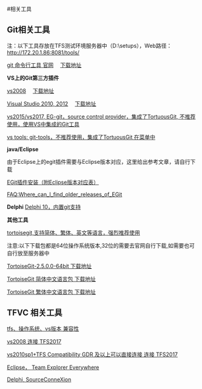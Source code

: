 ﻿#相关工具

## Git相关工具

注：以下工具存放在TFS测试环境服务器中（D:\setups），Web路径：http://172.20.1.86:8081/tools/

[git 命令行工具 官网](https://www.git-scm.com/downloads)　
[下载地址](http://172.20.1.86:8081/tools/git/Git-2.13.1.2-64-bit.exe)

**VS上的Git第三方插件**

[vs2008](http://gitscc.codeplex.com/releases/view/46589)　
[下载地址](http://172.20.1.86:8081/tools/git/GitSccProvider-for-vs2008.msi)

[Visual Studio 2010, 2012](https://marketplace.visualstudio.com/items?itemName=yysun.GitSourceControlProvider)　
[下载地址](http://172.20.1.86:8081/tools/git/GitSccProvider-1.3-for-vs2010~vs2012.vsix.zip)

[vs2015/vs2017, EG-git，source control provider，集成了TortuousGit, 不推荐使用，使用VS中集成的Git工具](https://marketplace.visualstudio.com/items?itemName=jzoss.GitSourceControlProvider2015)　

[vs tools: git-tools，不推荐使用，集成了TortuousGit 在菜单中](http://yysun.github.io/git-tools/#/)

**java/Eclipse**

由于Eclipse上的egit插件需要与Eclipse版本对应，这里给出参考文章，请自行下载

[EGit插件安装（附Eclipse版本对应表）](https://www.cnblogs.com/luguoyuanf/p/fad8b770f23f239357c2323ee24a933c.html)

[FAQ:Where_can_I_find_older_releases_of_EGit](http://wiki.eclipse.org/EGit/FAQ#Where_can_I_find_older_releases_of_EGit.3F)


**Delphi**
[Delphi 10，内置git支持](http://docwiki.embarcadero.com/RADStudio/Tokyo/en/Git_Integration_in_the_IDE)

**其他工具**

[tortoisegit,支持简体、繁体、英文等语言，强烈推荐使用](https://tortoisegit.org/download/)

注意:以下下载包都是64位操作系统版本,32位的需要去官网自行下载,如需要也可自行放至服务器中

[TortoiseGit-2.5.0.0-64bit 下载地址](http://172.20.1.86:8081/tools/git/TortoiseGit-2.5.0.0-64bit.msi)

[TortoiseGit 简体中文语言包 下载地址](http://172.20.1.86:8081/tools/git/TortoiseGit-LanguagePack-2.5.0.0-64bit-zh_CN.msi)

[TortoiseGit 繁体中文语言包 下载地址](http://172.20.1.86:8081/tools/git/TortoiseGit-LanguagePack-2.5.0.0-64bit-zh_TW.msi)



## TFVC 相关工具
[tfs、操作系统、vs版本 兼容性](https://docs.microsoft.com/zh-cn/vsts/tfs-server/requirements)

[vs2008 连接 TFS2017](https://blogs.msdn.microsoft.com/tfssetup/2017/07/25/connecting-to-tfs-2017-using-vs-2008msscci-provider-for-2013/)

[vs2010sp1+TFS Compatibility GDR 及以上可以直接连接 连接 TFS2017](https://www.microsoft.com/zh-CN/download/details.aspx?id=29082)

[Eclipse， Team Explorer Everywhere](https://github.com/Microsoft/team-explorer-everywhere)

[Delphi, SourceConneXion](http://www.epocalipse.com/scx.htm)

